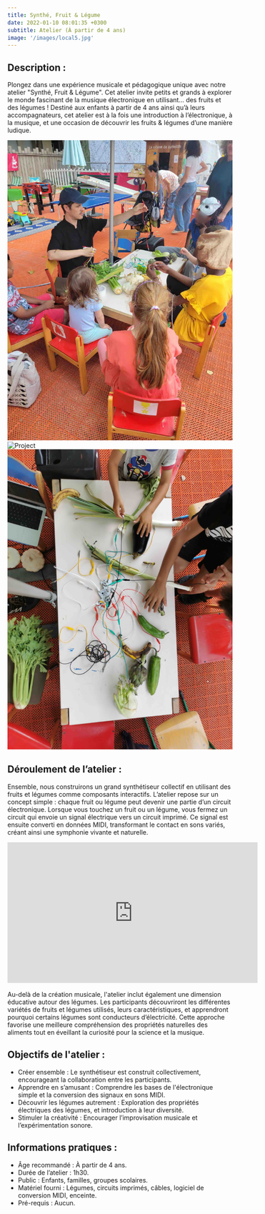 ```yaml
---
title: Synthé, Fruit & Légume
date: 2022-01-10 08:01:35 +0300
subtitle: Atelier (À partir de 4 ans)
image: '/images/local5.jpg'
---
```


## Description :

Plongez dans une expérience musicale et pédagogique unique avec notre atelier "Synthé, Fruit & Légume". Cet atelier invite petits et grands à explorer le monde fascinant de la musique électronique en utilisant… des   fruits et des légumes ! Destiné aux enfants à partir de 4 ans ainsi qu’à leurs accompagnateurs, cet atelier est à la fois une introduction à l’électronique, à la musique, et une occasion de découvrir les fruits & légumes d’une manière ludique.

<div class="gallery-box">
  <div class="gallery">
    <img src="/images/legume5.jpg" loading="lazy" alt="Project">
    <img src="/images/legume6.jpg" loading="lazy" alt="Project">
    <img src="/images/legume2.jpg" loading="lazy" alt="Project">
  </div>
</div>

## Déroulement de l’atelier :

Ensemble, nous construirons un grand synthétiseur collectif en utilisant des fruits et légumes comme composants interactifs. L’atelier repose sur un concept simple : chaque fruit ou légume peut devenir une partie d’un circuit électronique. Lorsque vous touchez un fruit ou un légume, vous fermez un circuit qui envoie un signal électrique vers un circuit imprimé. Ce signal est ensuite converti en données MIDI, transformant le contact en sons variés, créant ainsi une symphonie vivante et naturelle.

<div class="gallery-box">
<iframe width="560" height="315" src="https://www.youtube.com/embed/KwExXbUf6Xc?si=dOYrmsHeeoSMm8gd" title="YouTube video player" frameborder="0" allow="accelerometer; autoplay; clipboard-write; encrypted-media; gyroscope; picture-in-picture; web-share" referrerpolicy="strict-origin-when-cross-origin" allowfullscreen></iframe>
</div>

Au-delà de la création musicale, l'atelier inclut également une dimension éducative autour des légumes. Les participants découvriront les différentes variétés de fruits et légumes utilisés, leurs caractéristiques, et apprendront pourquoi certains légumes sont conducteurs d’électricité. Cette approche favorise une meilleure compréhension des propriétés naturelles des aliments tout en éveillant la curiosité pour la science et la musique.

## Objectifs de l'atelier :

* Créer ensemble : Le synthétiseur est construit collectivement, encourageant la collaboration entre les participants.
* Apprendre en s’amusant : Comprendre les bases de l'électronique simple et la conversion des signaux en sons MIDI.
* Découvrir les légumes autrement : Exploration des propriétés électriques des légumes, et introduction à leur diversité.
* Stimuler la créativité : Encourager l’improvisation musicale et l’expérimentation sonore.

## Informations pratiques :

* Âge recommandé : À partir de 4 ans.
* Durée de l’atelier : 1h30.
* Public : Enfants, familles, groupes scolaires.
* Matériel fourni : Légumes, circuits imprimés, câbles, logiciel de conversion MIDI, enceinte.
* Pré-requis : Aucun.